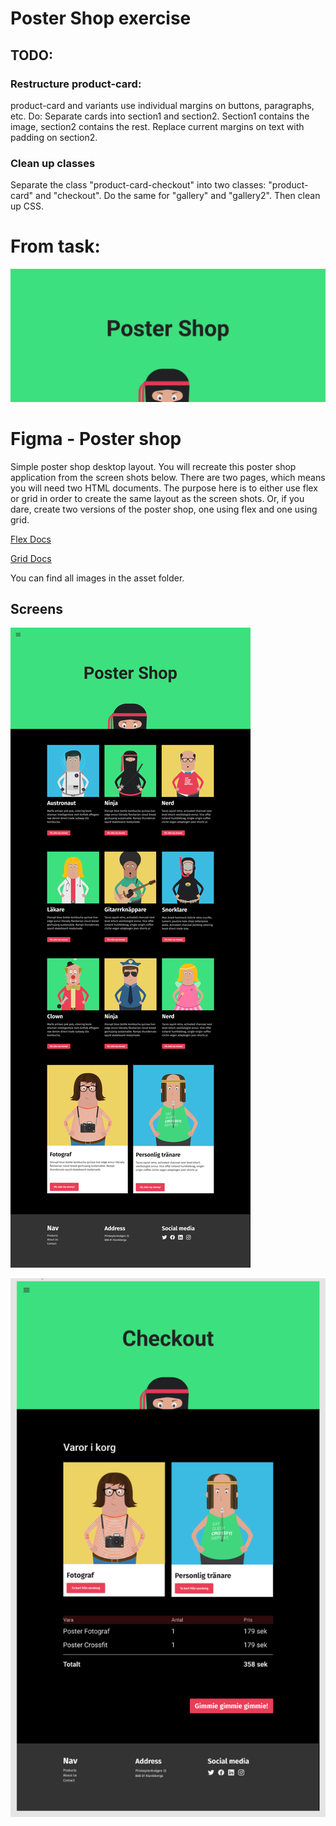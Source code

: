 # Poster Shop exercise

## TODO:

### Restructure product-card:
product-card and variants use individual margins on buttons, paragraphs, etc. 
Do: Separate cards into section1 and section2. Section1 contains the image, section2 contains the rest. Replace current margins on text with padding on section2.

### Clean up classes
Separate the class "product-card-checkout" into two classes: "product-card" and "checkout". Do the same for "gallery" and "gallery2".
Then clean up CSS.




# From task:
![poster](./poster.png)

# Figma - Poster shop

Simple poster shop desktop layout. You will recreate this poster shop application from the screen shots below. There are two pages, which means you will need two HTML documents. The purpose here is to either use flex or grid in order to create the same layout as the screen shots. Or, if you dare, create two versions of the poster shop, one using flex and one using grid.

[Flex Docs](https://css-tricks.com/snippets/css/a-guide-to-flexbox/)

[Grid Docs](https://css-tricks.com/snippets/css/complete-guide-grid/)

You can find all images in the asset folder.

## Screens

![screens](./screens.png)

![screens2](./check-out.png)
